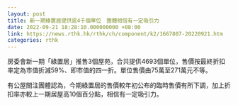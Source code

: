 ```yaml
---
layout: post
title: 新一期綠置居提供逾4千個單位　團體相信有一定吸引力
date: 2022-09-21 18:28:10.000000000 +08:00
link: https://news.rthk.hk/rthk/ch/component/k2/1667807-20220921.htm
categories: rthk
---
```


房委會新一期「綠置居」推售3個屋苑，合共提供4693個單位，售價按最終折扣率定為市值折減59%、即市值的四一折。單位售價由75萬至271萬元不等。

有公屋關注團體認為，今期綠置居的售價較年初公布的臨時售價有所下調，加上折扣率亦較上一期居屋高10個百分點，相信有一定吸引力。
